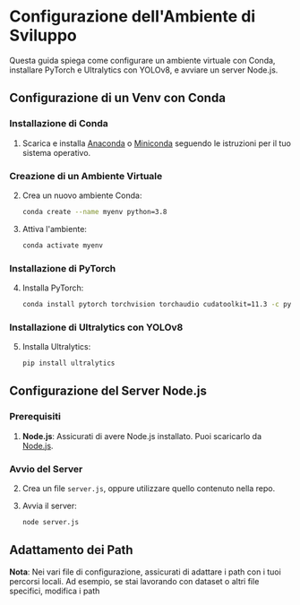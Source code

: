 # Configurazione dell'Ambiente di Sviluppo

Questa guida spiega come configurare un ambiente virtuale con Conda, installare PyTorch e Ultralytics con YOLOv8, e avviare un server Node.js.

## Configurazione di un Venv con Conda

### Installazione di Conda
1. Scarica e installa [Anaconda](https://www.anaconda.com/products/distribution) o [Miniconda](https://docs.conda.io/en/latest/miniconda.html) seguendo le istruzioni per il tuo sistema operativo.

### Creazione di un Ambiente Virtuale
2. Crea un nuovo ambiente Conda:
    ```bash
    conda create --name myenv python=3.8
    ```

3. Attiva l'ambiente:
    ```bash
    conda activate myenv
    ```

### Installazione di PyTorch
4. Installa PyTorch:
    ```bash
    conda install pytorch torchvision torchaudio cudatoolkit=11.3 -c pytorch
    ```

### Installazione di Ultralytics con YOLOv8
5. Installa Ultralytics:
    ```bash
    pip install ultralytics
    ```

## Configurazione del Server Node.js

### Prerequisiti
1. **Node.js**: Assicurati di avere Node.js installato. Puoi scaricarlo da [Node.js](https://nodejs.org/).

### Avvio del Server
2. Crea un file `server.js`, oppure utilizzare quello contenuto nella repo.

3. Avvia il server:
    ```bash
    node server.js
    ```

## Adattamento dei Path

**Nota**: Nei vari file di configurazione, assicurati di adattare i path con i tuoi percorsi locali. Ad esempio, se stai lavorando con dataset o altri file specifici, modifica i path
